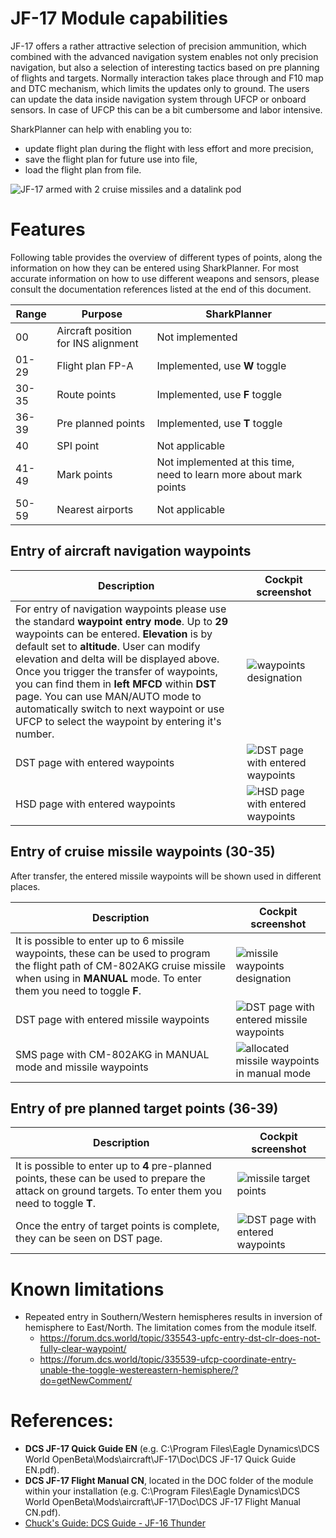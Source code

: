 # JF-17 Module capabilities

JF-17 offers a rather attractive selection of precision ammunition, which combined with the advanced navigation system enables not only precision navigation, but also a selection of interesting tactics based on pre planning of flights and targets.
Normally interaction takes place through and F10 map and DTC mechanism, which limits the updates only to ground. The users can update the data inside navigation system through UFCP or onboard sensors. In case of UFCP this can be a bit cumbersome and labor intensive.

SharkPlanner can help with enabling you to:
- update flight plan during the flight with less effort and more precision,
- save the flight plan for future use into file,
- load the flight plan from file.

![JF-17 armed with 2 cruise missiles and a datalink pod](images/jf-17_outside.jpg)

# Features

Following table provides the overview of different types of points, along the information on how they can be entered using SharkPlanner. For most accurate information on how to use different weapons and sensors, please consult the documentation references listed at the end of this document. 

| Range | Purpose | SharkPlanner |
| --- | --- | --- |
| 00 | Aircraft position for INS alignment | Not implemented |
| 01-29 | Flight plan FP-A | Implemented, use **W** toggle |
| 30-35 | Route points | Implemented, use **F** toggle | 
| 36-39 | Pre planned points | Implemented, use **T** toggle |
| 40 | SPI point | Not applicable |
| 41-49 | Mark points | Not implemented at this time, need to learn more about mark points |
| 50-59 | Nearest airports | Not applicable |

## Entry of aircraft navigation waypoints

| Description | Cockpit screenshot|
| --- | --- |
| For entry of navigation waypoints please use the standard **waypoint entry mode**. Up to **29** waypoints can be entered. **Elevation** is by default set to **altitude**. User can modify elevation and delta will be displayed above.<br>Once you trigger the transfer of waypoints, you can find them in **left MFCD** within **DST** page. You can use MAN/AUTO mode to automatically switch to next waypoint or use UFCP to select the waypoint by entering it's number.  | ![waypoints designation](images/designation_of_aircraft_waypoints.png) | 
| DST page with entered waypoints | ![DST page with entered waypoints](images/entered_aircraft_waypoints_dst_page.png) |
| HSD page with entered waypoints | ![HSD page with entered waypoints](images/entered_aircraft_waypoints_hsd_page.png) |


## Entry of cruise missile waypoints (30-35)

After transfer, the entered missile waypoints will be shown used in different places.

| Description | Cockpit screenshot|
| --- | --- |
| It is possible to enter up to 6 missile waypoints, these can be used to program the flight path of CM-802AKG cruise missile when using in **MANUAL** mode. To enter them you need to toggle **F**. | ![missile waypoints designation](images/designation_of_missile_waypoints.png) |
| DST page with entered missile waypoints | ![DST page with entered missile waypoints](images/entered_missile_waypoints.png) |
| SMS page with CM-802AKG in MANUAL mode and missile waypoints | ![allocated missile waypoints in manual mode](images/allocation_manual_mode.png) |

## Entry of pre planned target points (36-39)

| Description | Cockpit screenshot|
| --- | --- |
| It is possible to enter up to **4** pre-planned points, these can be used to prepare the attack on ground targets. To enter them you need to toggle **T**.<br> | ![missile target points](images/designation_of_missile_target_points.png) |
| Once the entry of  target points is complete, they can be seen on DST page. | ![DST page with entered waypoints](images/entered_target_point.png) |

# Known limitations

- Repeated entry in Southern/Western hemispheres results in inversion of hemisphere to East/North. The limitation comes from the module itself.
  - https://forum.dcs.world/topic/335543-upfc-entry-dst-clr-does-not-fully-clear-waypoint/
  - https://forum.dcs.world/topic/335539-ufcp-coordinate-entry-unable-the-toggle-westereastern-hemisphere/?do=getNewComment/


# References:

- **DCS JF-17 Quick Guide EN** (e.g. C:\Program Files\Eagle Dynamics\DCS World OpenBeta\Mods\aircraft\JF-17\Doc\DCS JF-17 Quick Guide EN.pdf).
- **DCS JF-17 Flight Manual CN**, located in the DOC folder of the module within your installation (e.g. C:\Program Files\Eagle Dynamics\DCS World OpenBeta\Mods\aircraft\JF-17\Doc\DCS JF-17 Flight Manual CN.pdf). 
- [Chuck's Guide: DCS Guide - JF-16 Thunder](https://chucksguides.com/aircraft/dcs/jf-17/#[322,%22XYZ%22,-8e-06,540,1])